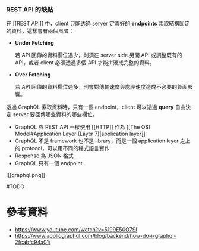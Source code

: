 ### REST API 的缺點

在 [[REST API]] 中，client 只能透過 server 定義好的 **endpoints** 索取結構固定的資料，這樣會有兩個風險：

- **Under Fetching**

    若 API 回傳的資料欄位過少，則須在 server side 另開 API 或調整既有的 API，或者 client 必須透過多個 API 才能拼湊成完整的資料。

- **Over Fetching**

    若 API 回傳的資料欄位過多，則會對傳輸速度與處理速度造成不必要的負面影響。

透過 GraphQL 索取資料時，只有一個 endpoint，client 可以透過 **query** 自由決定 server 要回傳哪些資料的哪些欄位。

- GraphQL 與 REST API 一樣使用 [[HTTP]] 作為 [[The OSI Model#Application Layer (Layer 7)|application layer]]
- GraphQL 不是 framework 也不是 library，而是一個 application layer 之上的 protocol，可以用不同的程式語言實作
- Response 為 JSON 格式
- GraphQL 只有一個 endpoint

![[graphql.png]]

#TODO

# 參考資料

- <https://www.youtube.com/watch?v=5199E50O7SI>
- <https://www.apollographql.com/blog/backend/how-do-i-graphql-2fcabfc94a01/>
